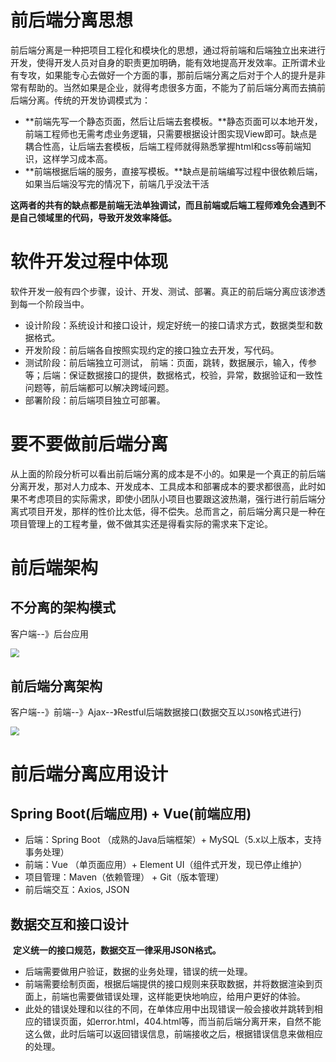# 前后端分离思想

​    前后端分离是一种把项目工程化和模块化的思想，通过将前端和后端独立出来进行开发，使得开发人员对自身的职责更加明确，能有效地提高开发效率。正所谓术业有专攻，如果能专心去做好一个方面的事，那前后端分离之后对于个人的提升是非常有帮助的。当然如果是企业，就得考虑很多方面，不能为了前后端分离而去搞前后端分离。传统的开发协调模式为：

- **前端先写一个静态页面，然后让后端去套模板。**静态页面可以本地开发，前端工程师也无需考虑业务逻辑，只需要根据设计图实现View即可。缺点是耦合性高，让后端去套模板，后端工程师就得熟悉掌握html和css等前端知识，这样学习成本高。
- **前端根据后端的服务，直接写模板。**缺点是前端编写过程中很依赖后端，如果当后端没写完的情况下，前端几乎没法干活

​    **这两者的共有的缺点都是前端无法单独调试，而且前端或后端工程师难免会遇到不是自己领域里的代码，导致开发效率降低。**

# 软件开发过程中体现

​    软件开发一般有四个步骤，设计、开发、测试、部署。真正的前后端分离应该渗透到每一个阶段当中。

- 设计阶段：系统设计和接口设计，规定好统一的接口请求方式，数据类型和数据格式。
- 开发阶段：前后端各自按照实现约定的接口独立去开发，写代码。
- 测试阶段：前后端独立可测试， 前端：页面，跳转，数据展示，输入，传参等；后端：保证数据接口的提供，数据格式，校验，异常，数据验证和一致性问题等，前后端都可以解决跨域问题。
- 部署阶段：前后端项目独立可部署。

# 要不要做前后端分离

从上面的阶段分析可以看出前后端分离的成本是不小的。如果是一个真正的前后端分离开发，那对人力成本、开发成本、工具成本和部署成本的要求都很高，此时如果不考虑项目的实际需求，即使小团队小项目也要跟这波热潮，强行进行前后端分离式项目开发，那样的性价比太低，得不偿失。总而言之，前后端分离只是一种在项目管理上的工程考量，做不做其实还是得看实际的需求来下定论。

# 前后端架构

## 不分离的架构模式	

客户端--》后台应用

<img src="D:\git\repository\博客初稿\博客图片\vue_1.PNG" style="zoom:90%;" />

## 前后端分离架构

​	客户端--》前端--》Ajax--》Restful后端数据接口(数据交互以`JSON`格式进行)

<img src="D:\git\repository\博客初稿\博客图片\vue_2.PNG" style="zoom:90%;" />

# 前后端分离应用设计 

## Spring Boot(后端应用) + Vue(前端应用)

- 后端：Spring Boot （成熟的Java后端框架）+ MySQL（5.x以上版本，支持事务处理）
- 前端：Vue （单页面应用）+ Element UI（组件式开发，现已停止维护）
- 项目管理：Maven（依赖管理） + Git（版本管理）
- 前后端交互：Axios, JSON

## 数据交互和接口设计

​		**定义统一的接口规范，数据交互一律采用JSON格式。**

- 后端需要做用户验证，数据的业务处理，错误的统一处理。
- 前端需要绘制页面，根据后端提供的接口规则来获取数据，并将数据渲染到页面上，前端也需要做错误处理，这样能更快地响应，给用户更好的体验。
- 此处的错误处理和以往的不同，在单体应用中出现错误一般会接收并跳转到相应的错误页面，如error.html，404.html等，而当前后端分离开来，自然不能这么做，此时后端可以返回错误信息，前端接收之后，根据错误信息来做相应的处理。







